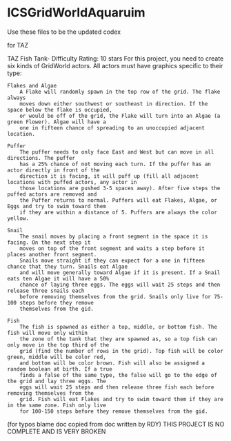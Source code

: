 # ICSGridWorldAquaruim

Use these files to be the updated codex

for TAZ

TAZ Fish Tank- Difficulty Rating: 10 stars
For this project, you need to create six kinds of GridWorld actors. All actors must have graphics 
specific to their type:

    Flakes and Algae
        A Flake will randomly spawn in the top row of the grid. The flake always
        moves down either southwest or southeast in direction. If the space below the flake is occupied,
        or would be off of the grid, the Flake will turn into an Algae (a green Flower). Algae will have a
        one in fifteen chance of spreading to an unoccupied adjacent location.
        
    Puffer
        The puffer needs to only face East and West but can move in all directions. The puffer
        has a 25% chance of not moving each turn. If the puffer has an actor directly in front of the
        direction it is facing, it will puff up (fill all adjacent locations with puffed actors, any actor in
        those locations are pushed 3-5 spaces away). After five steps the puffed actors are removed and
        the Puffer returns to normal. Puffers will eat Flakes, Algae, or Eggs and try to swim toward them
        if they are within a distance of 5. Puffers are always the color yellow.
        
    Snail
        The snail moves by placing a front segment in the space it is facing. On the next step it
        moves on top of the front segment and waits a step before it places another front segment.
        Snails move straight if they can expect for a one in fifteen chance that they turn. Snails eat Algae
        and will move generally toward Algae if it is present. If a Snail eats ten Algae it will have a 50%
        chance of laying three eggs. The eggs will wait 25 steps and then release three snails each
        before removing themselves from the grid. Snails only live for 75-100 steps before they remove
        themselves from the gid.
        
    Fish
        The fish is spawned as either a top, middle, or bottom fish. The fish will move only within
        the zone of the tank that they are spawned as, so a top fish can only move in the top third of the
        grid (find the number of rows in the grid). Top fish will be color green, middle will be color red,
        and bottom will be color brown. Fish will also be assigned a random boolean at birth. If a true
        finds a false of the same type, the false will go to the edge of the grid and lay three eggs. The
        eggs will wait 25 steps and then release three fish each before removing themselves from the
        grid. Fish will eat Flakes and try to swim toward them if they are in the same zone. Fish only live
        for 100-150 steps before they remove themselves from the gid.
        
        
(for typos blame doc copied from doc written by RDY)
THIS PROJECT IS NO COMPLETE AND IS VERY BROKEN
